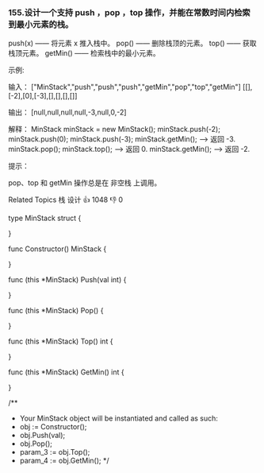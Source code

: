 ### 155.设计一个支持 push ，pop ，top 操作，并能在常数时间内检索到最小元素的栈。


 push(x) —— 将元素 x 推入栈中。
 pop() —— 删除栈顶的元素。
 top() —— 获取栈顶元素。
 getMin() —— 检索栈中的最小元素。




 示例:

 输入：
["MinStack","push","push","push","getMin","pop","top","getMin"]
[[],[-2],[0],[-3],[],[],[],[]]

输出：
[null,null,null,null,-3,null,0,-2]

解释：
MinStack minStack = new MinStack();
minStack.push(-2);
minStack.push(0);
minStack.push(-3);
minStack.getMin();   --> 返回 -3.
minStack.pop();
minStack.top();      --> 返回 0.
minStack.getMin();   --> 返回 -2.




 提示：


 pop、top 和 getMin 操作总是在 非空栈 上调用。

 Related Topics 栈 设计 👍 1048 👎 0


type MinStack struct {

}


func Constructor() MinStack {

}


func (this *MinStack) Push(val int)  {

}


func (this *MinStack) Pop()  {

}


func (this *MinStack) Top() int {

}


func (this *MinStack) GetMin() int {

}


/**
* Your MinStack object will be instantiated and called as such:
* obj := Constructor();
* obj.Push(val);
* obj.Pop();
* param_3 := obj.Top();
* param_4 := obj.GetMin();
  */